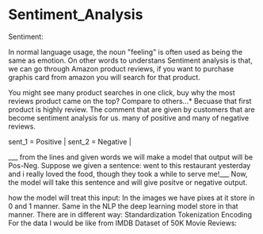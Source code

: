 # Sentiment_Analysis
Sentiment:

In normal language usage, the noun "feeling" is often used as being the same as emotion.
On other words to understans Sentiment analysis is that, we can go through Amazon product reviews, if you want to purchase graphis card from amazon you will search for that product.

You might see many product searches in one click, buy why the most reviews product came on the top? Compare to others...*
Becuase that first product is highly review. The comment that are given by customers that are become sentiment analysis for us. many of positive and many of negative reviews.

sent_1 = Positive | sent_2 = Negative |

___ from the lines and given words we will make a model that output will be Pos-Neg. Suppose we given a sentence: went to this restaurant yesterday and i really loved the food, though they took a while to serve me!___ Now, the model will take this sentence and will give positve or negative output.

how the model will treat this input: In the images we have pixes at it store in 0 and 1 manner. Same in the NLP the deep learning model store in that manner. There are in different way:
Standardization
Tokenization
Encoding
For the data I would be like from IMDB Dataset of 50K Movie Reviews:
